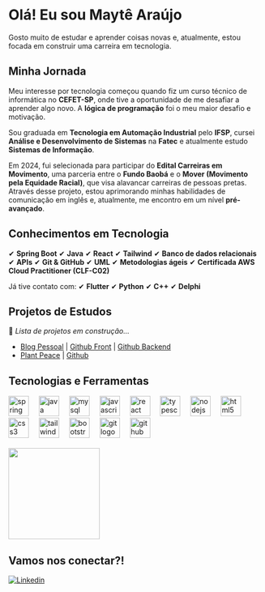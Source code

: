 # Olá! Eu sou Maytê Araújo

Gosto muito de estudar e aprender coisas novas e, atualmente, estou focada em construir uma carreira em tecnologia.

## Minha Jornada  

Meu interesse por tecnologia começou quando fiz um curso técnico de informática no **CEFET-SP**, onde tive a oportunidade de me desafiar a aprender algo novo. A **lógica de programação** foi o meu maior desafio e motivação.  

Sou graduada em **Tecnologia em Automação Industrial** pelo **IFSP**, cursei **Análise e Desenvolvimento de Sistemas** na **Fatec** e atualmente estudo **Sistemas de Informação**.  

Em 2024, fui selecionada para participar do **Edital Carreiras em Movimento**, uma parceria entre o **Fundo Baobá** e o **Mover (Movimento pela Equidade Racial)**, que visa alavancar carreiras de pessoas pretas. Através desse projeto, estou aprimorando minhas habilidades de comunicação em inglês e, atualmente, me encontro em um nível **pré-avançado**.

## Conhecimentos em Tecnologia  

✔  **Spring Boot**
✔  **Java**
✔  **React**
✔  **Tailwind**
✔  **Banco de dados relacionais**
✔  **APIs**
✔  **Git & GitHub**
✔  **UML**
✔  **Metodologias ágeis**
✔  **Certificada AWS Cloud Practitioner (CLF-C02)**


Já tive contato com:
✔  **Flutter**   ✔  **Python**   ✔  **C++**    ✔  **Delphi**  


## Projetos de Estudos  

🚧 *Lista de projetos em construção...*  

- [Blog Pessoal](https://blog-pessoal-frontend-taupe.vercel.app/) | [Github Front](https://github.com/maytearaujo/blog-pessoal-frontend) | [Github Backend](https://github.com/maytearaujo/blog-pessoal)
- [Plant Peace](https://plant-peace-xi.vercel.app/) | [Github](https://github.com/maytearaujo/plant-peace)
<!--- [Portfolio [Elas na Tech]](https://maytearaujo.github.io/portfolio-elas-na-tech/)
- [Portflow](https://maytearaujo.github.io/Portflow/)
- [Fantastika](https://maytearaujo.github.io/Fantastika/)
- [Portfolio](https://maytearaujo.github.io/portfolio/)
- [Soleil Feminino](https://maytearaujo.github.io/soleil/)
-->



## Tecnologias e Ferramentas  
<div align="left">
  <img src="https://cdn.jsdelivr.net/gh/devicons/devicon/icons/spring/spring-original.svg" height="40" alt="spring logo"  />
  <img width="12" />
  <img src="https://cdn.jsdelivr.net/gh/devicons/devicon/icons/java/java-original.svg" height="40" alt="java logo"  />
  <img width="12" />
  <img src="https://cdn.jsdelivr.net/gh/devicons/devicon/icons/mysql/mysql-original.svg" height="40" alt="mysql logo"  />
  <img width="12" />
  <img src="https://cdn.jsdelivr.net/gh/devicons/devicon/icons/javascript/javascript-original.svg" height="40" alt="javascript logo"  />
  <img width="12" />
  <img src="https://cdn.jsdelivr.net/gh/devicons/devicon/icons/react/react-original.svg" height="40" alt="react logo"  />
  <img width="12" />
  <img src="https://cdn.jsdelivr.net/gh/devicons/devicon/icons/typescript/typescript-original.svg" height="40" alt="typescript logo"  />
  <img width="12" />
  <img src="https://cdn.jsdelivr.net/gh/devicons/devicon/icons/nodejs/nodejs-original.svg" height="40" alt="nodejs logo"  />
  <img width="12" />
  <img src="https://cdn.jsdelivr.net/gh/devicons/devicon/icons/html5/html5-original.svg" height="40" alt="html5 logo"  />
  <img width="12" />
  <img src="https://cdn.jsdelivr.net/gh/devicons/devicon/icons/css3/css3-original.svg" height="40" alt="css3 logo"  />
  <img width="12" />
  <img src="https://cdn.jsdelivr.net/gh/devicons/devicon/icons/tailwindcss/tailwindcss-original-wordmark.svg" height="40" alt="tailwindcss logo"  />
  <img width="12" />
  <img src="https://cdn.jsdelivr.net/gh/devicons/devicon/icons/bootstrap/bootstrap-original.svg" height="40" alt="bootstrap logo"  />
  <img width="12" />
  <img src="https://cdn.jsdelivr.net/gh/devicons/devicon/icons/git/git-original.svg" height="40" alt="git logo"  />
  <img width="12" />
  <img src="https://cdn.jsdelivr.net/gh/devicons/devicon/icons/github/github-original.svg" height="40" alt="github logo"  />
</div>
</br>
<img height="180em" src="https://github-readme-stats.vercel.app/api/top-langs/?username=maytearaujo&layout=compact">


<!--
  
  <a href="https://roadmap.sh"><img src="https://api.roadmap.sh/v1-badge/tall/64b9bdbd8a29ad56fa9ce265?variant=dark&roadmaps=frontend%2Cbackend%2Cdevops%2Cfull-stack" alt="roadmap.sh"/></a>
<-->
## Vamos nos conectar?!  

[![Linkedin](https://img.shields.io/badge/LinkedIn-0077B5?style=for-the-badge&logo=linkedin&logoColor=white)](https://www.linkedin.com/in/maytearaujo/)



